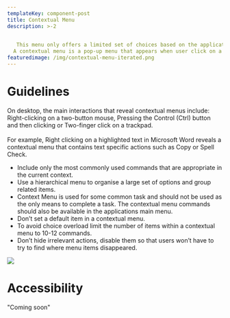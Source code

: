 ```yaml
---
templateKey: component-post
title: Contextual Menu
description: >-2
  

   This menu only offers a limited set of choices based on the application's current state. 
  A contextual menu is a pop-up menu that appears when user click on a certain area of the screen, It is "contextual" because the menu options are relevant to what you click on.
featuredimage: /img/contextual-menu-iterated.png
---
```

# **G﻿uidelines**

On desktop, the main interactions that reveal contextual menus include: Right-clicking on a two-button mouse, Pressing the Control (Ctrl) button and then clicking or Two-finger click on a trackpad.\
\
For example, Right clicking on a highlighted text in Microsoft Word reveals a contextual menu that contains text specific actions such as Copy or Spell Check.

* Include only the most commonly used commands that are appropriate in the current context.
* Use a hierarchical menu to organise a large set of options and group related items.
* Context Menu is used for some common task and should not be used as the only means to complete a task. The contextual menu commands should also be available in the applications main menu.
* Don’t set a default item in a contextual menu.
* To avoid choice overload limit the number of items within a contextual menu to 10-12 commands.
* Don’t hide irrelevant actions, disable them so that users won’t have to try to find where menu items disappeared.

![](/img/contextual-menu-.png)

# **A﻿ccessibility**

"Coming soon"